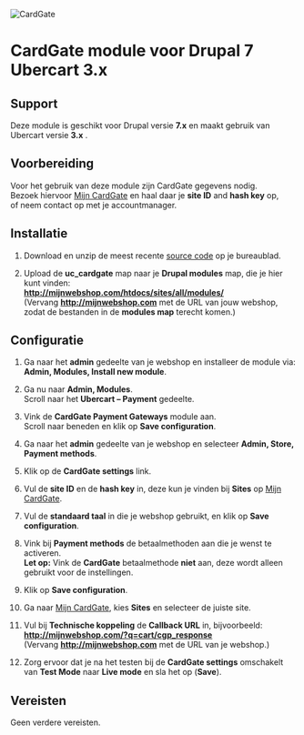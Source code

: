 ![CardGate](https://cdn.curopayments.net/thumb/200/logos/cardgate.png)

# CardGate module voor Drupal 7 Ubercart 3.x

## Support

Deze module is geschikt voor Drupal versie **7.x** en maakt gebruik van Ubercart versie **3.x** .  

## Voorbereiding

Voor het gebruik van deze module zijn CardGate gegevens nodig.  
Bezoek hiervoor [Mijn CardGate](https://my.cardgate.com/) en haal daar je  **site ID** and **hash key** op,  
of neem contact op met je accountmanager.

## Installatie

1. Download en unzip de meest recente [source code](https://github.com/cardgate/drupal-ubercart/releases) op je bureaublad.

2. Upload de **uc_cardgate** map naar je **Drupal modules** map, die je hier kunt vinden:  
   **http://mijnwebshop.com/htdocs/sites/all/modules/**  
  (Vervang **http://mijnwebshop.com** met de URL van jouw webshop, zodat de bestanden in de **modules map** terecht komen.)

## Configuratie

1. Ga naar het **admin** gedeelte van je webshop en installeer de module via:  
   **Admin, Modules, Install new module**.  
   
2. Ga nu naar **Admin, Modules**.  
   Scroll naar het **Ubercart – Payment** gedeelte.

3. Vink de **CardGate Payment Gateways** module aan.  
   Scroll naar beneden en klik op **Save configuration**.  
   
4. Ga naar het **admin** gedeelte van je webshop en selecteer **Admin, Store, Payment methods**.

5. Klik op de **CardGate settings** link.

6. Vul de **site ID** en de **hash key** in, deze kun je vinden bij **Sites** op [Mijn CardGate](https://my.cardgate.com/).

7. Vul de **standaard taal** in die je webshop gebruikt, en klik op **Save configuration**.

8. Vink bij **Payment methods** de betaalmethoden aan die je wenst te activeren.  
   **Let op:** Vink de **CardGate** betaalmethode **niet** aan, deze wordt alleen gebruikt voor de instellingen.
   
9. Klik op **Save configuration**.
   
10. Ga naar [Mijn CardGate](https://my.cardgate.com/), kies **Sites** en selecteer de juiste site.

11. Vul bij **Technische koppeling** de **Callback URL** in, bijvoorbeeld:  
    **http://mijnwebshop.com/?q=cart/cgp_response**  
   (Vervang **http://mijnwebshop.com** met de URL van je webshop.)  

12. Zorg ervoor dat je na het testen bij de **CardGate settings** omschakelt van **Test Mode** naar **Live mode** en sla het op (**Save**).
    
## Vereisten

Geen verdere vereisten.